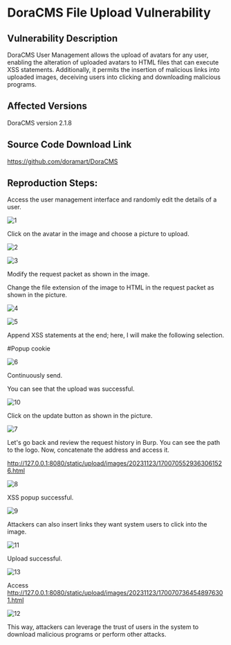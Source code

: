 # DoraCMS File Upload Vulnerability

## Vulnerability Description

DoraCMS User Management allows the upload of avatars for any user, enabling the alteration of uploaded avatars to HTML files that can execute XSS statements. Additionally, it permits the insertion of malicious links into uploaded images, deceiving users into clicking and downloading malicious programs.

## Affected Versions

DoraCMS version 2.1.8

## Source Code Download Link

https://github.com/doramart/DoraCMS

## Reproduction Steps:

Access the user management interface and randomly edit the details of a user.

![1](https://github.com/woshinibaba222/DoraCMS-/assets/55568679/421b3b02-7553-47e5-bf7e-7ab17642e026)

Click on the avatar in the image and choose a picture to upload.

![2](https://github.com/woshinibaba222/DoraCMS-/assets/55568679/a3d188e5-bb47-4464-9326-f5682dc5349a)

![3](https://github.com/woshinibaba222/DoraCMS-/assets/55568679/1ebc182f-bb64-4eaa-9f7f-ffa6e520b9a9)

Modify the request packet as shown in the image.

Change the file extension of the image to HTML in the request packet as shown in the picture.

![4](https://github.com/woshinibaba222/DoraCMS-/assets/55568679/2c78306a-8877-4018-8f26-d5f1d3ac0749)

![5](https://github.com/woshinibaba222/DoraCMS-/assets/55568679/1b485dd9-2ae3-4e9a-be2b-568f01ac33e1)

Append XSS statements at the end; here, I will make the following selection.
<script>alert(document.cookie)</script>
#Popup cookie

![6](https://github.com/woshinibaba222/DoraCMS-/assets/55568679/3f7bf6e3-c654-40f2-9ac2-5ba389340669)

Continuously send.

You can see that the upload was successful.

![10](https://github.com/woshinibaba222/DoraCMS-/assets/55568679/4f6890b3-6da9-4090-a7e5-ecefed661688)

Click on the update button as shown in the picture.

![7](https://github.com/woshinibaba222/DoraCMS-/assets/55568679/bdd4e1ef-a482-41d9-b002-6b357ea723aa)

Let's go back and review the request history in Burp. You can see the path to the logo. Now, concatenate the address and access it.

http://127.0.0.1:8080/static/upload/images/20231123/1700705529363061526.html

![8](https://github.com/woshinibaba222/DoraCMS-/assets/55568679/8aac5cd9-8a58-403e-9fbe-b7193262963e)

XSS popup successful.

![9](https://github.com/woshinibaba222/DoraCMS-/assets/55568679/7dfbe3e9-92ad-4060-8644-15350d68e360)


Attackers can also insert links they want system users to click into the image.

![11](https://github.com/woshinibaba222/DoraCMS-/assets/55568679/4eb66df6-ce02-4a1f-9e91-47ca33e8a75b)

Upload successful.

![13](https://github.com/woshinibaba222/DoraCMS-/assets/55568679/fc494cb9-7ba7-4578-8007-ae711e6c3e31)


Access  http://127.0.0.1:8080/static/upload/images/20231123/1700707364548976301.html

![12](https://github.com/woshinibaba222/DoraCMS-/assets/55568679/b3778c42-c677-423f-9282-2d26466560b7)


This way, attackers can leverage the trust of users in the system to download malicious programs or perform other attacks.
